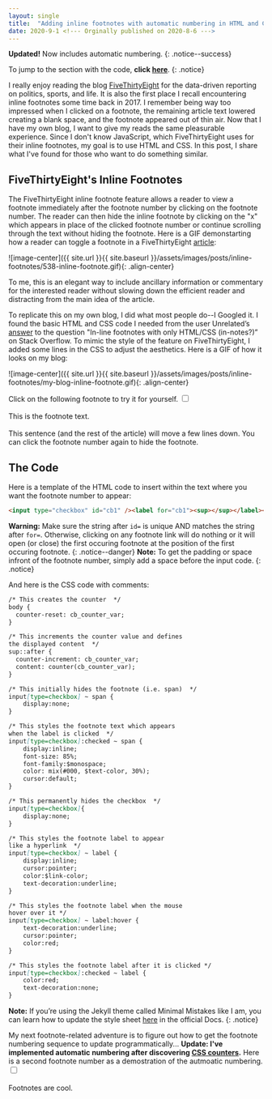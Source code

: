 ```yaml
---
layout: single
title:  "Adding inline footnotes with automatic numbering in HTML and CSS"
date: 2020-9-1 <!--- Orginally published on 2020-8-6 --->
---
```

<!--- Minimal-mistakes has traditional footnotes. See here for example: https://mmistakes.github.io/minimal-mistakes/docs/layouts/#fnref:sidebar-menu

The inline code looks like this:

To create a sidebar menu[^sidebar-menu] similar to the one found in the theme's documentation pages you'll need to modify a `_data` file and some YAML Front Matter.

[^sidebar-menu]: Sidebar menu supports 1 level of nested links.--->
**Updated!** Now includes automatic numbering.
{: .notice--success}

To jump to the section with the code, **click [here](#the-code)**.
{: .notice}

I really enjoy reading the blog [FiveThirtyEight](https://fivethirtyeight.com/) for the data-driven reporting on politics, sports, and life. It is also the first place I recall encountering inline footnotes some time back in 2017. I remember being way too impressed when I clicked on a footnote, the remaining article text lowered creating a blank space, and the footnote appeared out of thin air. Now that I have my own blog, I want to give my reads the same pleasurable experience. Since I don't know JavaScript, which FiveThirtyEight uses for their inline footnotes, my goal is to use HTML and CSS. In this post, I share what I've found for those who want to do something similar.

## FiveThirtyEight's Inline Footnotes
The FiveThirtyEight inline footnote feature allows a reader to view a footnote immediately after the footnote number by clicking on the footnote number. The reader can then hide the inline footnote by clicking on the "x" which appears in place of the clicked footnote number or continue scrolling through the text without hiding the footnote. Here is a GIF demonstarting how a reader can toggle a footnote in a FiveThirtyEight [article](https://fivethirtyeight.com/features/what-does-an-0-7-start-tell-you-about-an-nfl-coach/):

![image-center]({{ site.url }}{{ site.baseurl }}/assets/images/posts/inline-footnotes/538-inline-footnote.gif){: .align-center}

 To me, this is an elegant way to include ancillary information or commentary for the interested reader without slowing down the efficient reader and distracting from the main idea of the article.

To replicate this on my own blog, I did what most people do--I Googled it. I found the basic HTML and CSS code I needed from the user Unrelated’s [answer](https://stackoverflow.com/questions/40336366/in-line-footnotes-with-only-html-css-in-notes/40391190#40391190) to the question "In-line footnotes with only HTML/CSS (in-notes?)” on Stack Overflow. To mimic the style of the feature on FiveThirtyEight, I added some lines in the CSS to adjust the aesthetics. Here is a GIF of how it looks on my blog:

![image-center]({{ site.url }}{{ site.baseurl }}/assets/images/posts/inline-footnotes/my-blog-inline-footnote.gif){: .align-center}

Click on the following footnote to try it for yourself. <input type="checkbox" id="cb1" /><label for="cb1"><sup></sup></label><span><br><br>This is the footnote text.<br><br></span> This sentence (and the rest of the article) will move a few lines down. You can click the footnote number again to hide the footnote.



## The Code
Here is a template of the HTML code to insert within the text where you want the footnote number to appear:

```html
<input type="checkbox" id="cb1" /><label for="cb1"><sup></sup></label><span><br><br>This is the footnote text.<br><br></span>
```

**Warning:** Make sure the string after `id=` is unique AND matches the string after `for=`. Otherwise, clicking on any footnote link will do nothing or it will open (or close) the first occuring footnote at the position of the first occuring footnote. 
{: .notice--danger} 
**Note:** To get the padding or space infront of the footnote number, simply add a space before the input code. 
{: .notice}

And here is the CSS code with comments:

```markdown
/* This creates the counter  */
body {
  counter-reset: cb_counter_var;
}

/* This increments the counter value and defines 
the displayed content  */
sup::after {
  counter-increment: cb_counter_var;
  content: counter(cb_counter_var);
}

/* This initially hides the footnote (i.e. span)  */
input[type=checkbox] ~ span {
    display:none; 
}

/* This styles the footnote text which appears 
when the label is clicked  */
input[type=checkbox]:checked ~ span {
    display:inline; 
    font-size: 85%;
    font-family:$monospace;
    color: mix(#000, $text-color, 30%);
    cursor:default;
}

/* This permanently hides the checkbox  */
input[type=checkbox]{
    display:none;  
}

/* This styles the footnote label to appear 
like a hyperlink  */
input[type=checkbox] ~ label {
    display:inline;
    cursor:pointer;
    color:$link-color;
    text-decoration:underline;
}

/* This styles the footnote label when the mouse 
hover over it */
input[type=checkbox] ~ label:hover {
    text-decoration:underline;
    cursor:pointer;
    color:red;
}

/* This styles the footnote label after it is clicked */
input[type=checkbox]:checked ~ label {
    color:red;
    text-decoration:none;
}
```

**Note:** If you’re using the Jekyll theme called Minimal Mistakes like I am, you can learn how to update the style sheet [here](https://mmistakes.github.io/minimal-mistakes/docs/stylesheets/) in the official Docs. 
{: .notice}

My next footnote-related adventure is to figure out how to get the footnote numbering sequence to update programmatically... **Update: I've implemented automatic numbering after discovering [CSS counters](https://www.w3schools.com/css/css_counters.asp).** Here is a second footnote number as a demostration of the autmoatic numbering. <input type="checkbox" id="cb2" /><label for="cb2"><sup></sup></label><span><br><br>Footnotes are cool.<br><br></span> 
